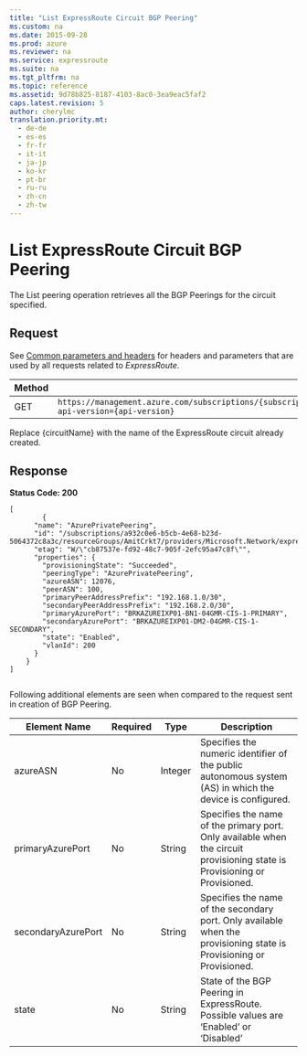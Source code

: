 ```yaml
---
title: "List ExpressRoute Circuit BGP Peering"
ms.custom: na
ms.date: 2015-09-28
ms.prod: azure
ms.reviewer: na
ms.service: expressroute
ms.suite: na
ms.tgt_pltfrm: na
ms.topic: reference
ms.assetid: 9d78b825-8187-4103-8ac0-3ea9eac5faf2
caps.latest.revision: 5
author: cherylmc
translation.priority.mt: 
  - de-de
  - es-es
  - fr-fr
  - it-it
  - ja-jp
  - ko-kr
  - pt-br
  - ru-ru
  - zh-cn
  - zh-tw
---
```

# List ExpressRoute Circuit BGP Peering
The List peering operation retrieves all the BGP Peerings for the circuit specified.  
  
## Request  
 See [Common parameters and headers](../AzureExpressRouteREST/ExpressRoute-REST.md#bk_common) for headers and parameters that are used by all requests related to *ExpressRoute*.  
  
|Method|Request URI|  
|------------|-----------------|  
|GET|`https://management.azure.com/subscriptions/{subscriptionId}/resourceGroups/{resourceGroupName}/providers/Microsoft.Network/expressRouteCircuits/{circuitName}/peerings?api-version={api-version}`|  
  
 Replace {circuitName} with the name of the ExpressRoute circuit already created.  
  
## Response  
 **Status Code: 200**  
  
```  
[  
        {  
      "name": "AzurePrivatePeering",  
      "id": "/subscriptions/a932c0e6-b5cb-4e68-b23d-5064372c8a3c/resourceGroups/AmitCrkt7/providers/Microsoft.Network/expressRouteCircuits/amittest/peerings/Private",  
      "etag": "W/\"cb87537e-fd92-48c7-905f-2efc95a47c8f\"",  
      "properties": {  
        "provisioningState": "Succeeded",  
        "peeringType": "AzurePrivatePeering",  
        "azureASN": 12076,  
        "peerASN": 100,  
        "primaryPeerAddressPrefix": "192.168.1.0/30",  
        "secondaryPeerAddressPrefix": "192.168.2.0/30",  
        "primaryAzurePort": "BRKAZUREIXP01-BN1-04GMR-CIS-1-PRIMARY",  
        "secondaryAzurePort": "BRKAZUREIXP01-DM2-04GMR-CIS-1-SECONDARY",  
        "state": "Enabled",  
        "vlanId": 200  
      }  
    }  
]  
  
```  
  
 Following additional elements are seen when compared to the request sent in creation of BGP Peering.  
  
|Element Name|Required|Type|Description|  
|------------------|--------------|----------|-----------------|  
|azureASN|No|Integer|Specifies the numeric identifier of the public autonomous system (AS) in which the device is configured.|  
|primaryAzurePort|No|String|Specifies the name of the primary port. Only available when the circuit provisioning state is Provisioning or Provisioned.|  
|secondaryAzurePort|No|String|Specifies the name of the secondary port. Only available when the provisioning state is Provisioning or Provisioned.|  
|state|No|String|State of the BGP Peering in ExpressRoute. Possible values are ‘Enabled’ or ‘Disabled’|